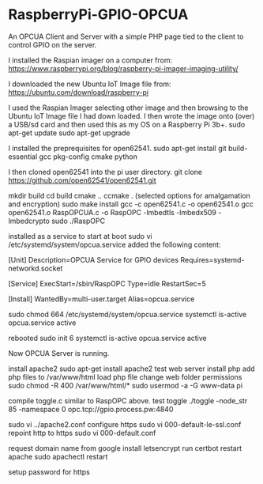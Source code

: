 # RaspberryPi-GPIO-OPCUA
An OPCUA Client and Server with a simple PHP page tied to the client to control GPIO on the server.

I installed the Raspian imager on a computer from:
https://www.raspberrypi.org/blog/raspberry-pi-imager-imaging-utility/

I downloaded the new Ubuntu IoT Image file from:
https://ubuntu.com/download/raspberry-pi

I used the Raspian Imager selecting other image and then browsing to the Ubuntu IoT Image file I had down loaded.
I then wrote the image onto (over) a USB/sd card and then used this as my OS on a Raspberry Pi 3b+.
sudo apt-get update
sudo apt-get upgrade


I installed the preprequisites for open62541.
 sudo apt-get install git build-essential gcc pkg-config cmake python


I then cloned open62541 into the pi user directory.
 git clone https://github.com/open62541/open62541.git

mkdir build
cd build
cmake ..
ccmake . (selected options for amalgamation and encryption)
sudo make install
gcc -c open62541.c -o open62541.o
gcc open62541.o RaspOPCUA.c -o RaspOPC -lmbedtls -lmbedx509 -lmbedcrypto
sudo ./RaspOPC

installed as a service to start at boot
sudo vi /etc/systemd/system/opcua.service
added the following content:

[Unit]
Description=OPCUA Service for GPIO devices
Requires=systemd-networkd.socket

[Service]
ExecStart=/sbin/RaspOPC
Type=idle
RestartSec=5

[Install]
WantedBy=multi-user.target
Alias=opcua.service

sudo chmod 664 /etc/systemd/system/opcua.service
systemctl is-active opcua.service
active

rebooted
sudo init 6
systemctl is-active opcua.service
active

Now OPCUA Server is running.

install apache2
sudo apt-get install apache2
test web server
install php
add php files to /var/www/html
load php file
change web folder permissions
sudo chmod -R 400 /var/www/html/*
 sudo usermod -a -G www-data pi

compile toggle.c similar to RaspOPC above.
test toggle
./toggle -node_str 85 -namespace 0 opc.tcp://gpio.process.pw:4840

sudo vi ../apache2.conf 
configure https
sudo vi 000-default-le-ssl.conf 
repoint http to https
sudo vi 000-default.conf 

request domain name from google
install letsencrypt
run certbot
restart apache
sudo apachectl restart

setup password for https


